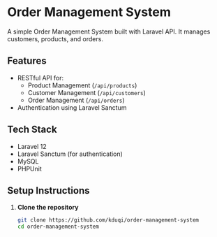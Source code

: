 # Order Management System

A simple Order Management System built with Laravel API. It manages customers, products, and orders.

## Features

- RESTful API for:
  - Product Management (`/api/products`)
  - Customer Management (`/api/customers`)
  - Order Management (`/api/orders`)
- Authentication using Laravel Sanctum

## Tech Stack

- Laravel 12
- Laravel Sanctum (for authentication)
- MySQL
- PHPUnit

## Setup Instructions

1. **Clone the repository**
   ```bash
   git clone https://github.com/kduqi/order-management-system
   cd order-management-system